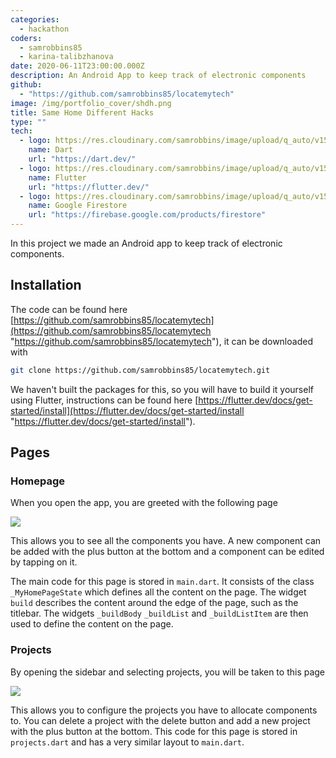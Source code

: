 ```yaml
---
categories:
  - hackathon
coders:
  - samrobbins85
  - karina-talibzhanova
date: 2020-06-11T23:00:00.000Z
description: An Android App to keep track of electronic components
github:
  - "https://github.com/samrobbins85/locatemytech"
image: /img/portfolio_cover/shdh.png
title: Same Home Different Hacks
type: ""
tech:
  - logo: https://res.cloudinary.com/samrobbins/image/upload/q_auto/v1592150134/dart_eivof0.svg
    name: Dart
    url: "https://dart.dev/"
  - logo: https://res.cloudinary.com/samrobbins/image/upload/q_auto/v1592150085/flutter_hxftsi.svg
    name: Flutter
    url: "https://flutter.dev/"
  - logo: https://res.cloudinary.com/samrobbins/image/upload/q_auto/v1592151079/Cloud_Firestore_1-_Icon_Light_sddjno.svg
    name: Google Firestore
    url: "https://firebase.google.com/products/firestore"
---
```


In this project we made an Android app to keep track of electronic components.

## Installation

The code can be found here [https://github.com/samrobbins85/locatemytech](https://github.com/samrobbins85/locatemytech "https://github.com/samrobbins85/locatemytech"), it can be downloaded with

```bash
git clone https://github.com/samrobbins85/locatemytech.git
```

We haven't built the packages for this, so you will have to build it yourself using Flutter, instructions can be found here [https://flutter.dev/docs/get-started/install](https://flutter.dev/docs/get-started/install "https://flutter.dev/docs/get-started/install").

## Pages

### Homepage

When you open the app, you are greeted with the following page

![](https://res.cloudinary.com/samrobbins/image/upload/q_auto/v1593442133/homepage_yn25xq.jpg)

This allows you to see all the components you have. A new component can be added with the plus button at the bottom and a component can be edited by tapping on it.

The main code for this page is stored in `main.dart`. It consists of the class `_MyHomePageState` which defines all the content on the page. The widget `build` describes the content around the edge of the page, such as the titlebar. The widgets `_buildBody` `_buildList` and `_buildListItem` are then used to define the content on the page.

### Projects

By opening the sidebar and selecting projects, you will be taken to this page

![](https://res.cloudinary.com/samrobbins/image/upload/q_auto/v1593444927/projects_btsq2d.jpg)

This allows you to configure the projects you have to allocate components to. You can delete a project with the delete button and add a new project with the plus button at the bottom. This code for this page is stored in `projects.dart` and has a very similar layout to `main.dart`.
